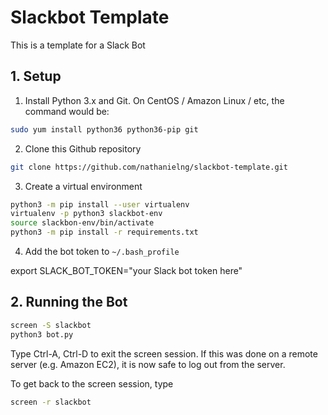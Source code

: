 # Slackbot Template

This is a template for a Slack Bot


## 1. Setup

1. Install Python 3.x and Git.
   On CentOS / Amazon Linux / etc, the command would be:

```bash
sudo yum install python36 python36-pip git
```

2. Clone this Github repository

```bash
git clone https://github.com/nathanielng/slackbot-template.git
```

3. Create a virtual environment

```bash
python3 -m pip install --user virtualenv
virtualenv -p python3 slackbot-env
source slackbon-env/bin/activate
python3 -m pip install -r requirements.txt
```

4. Add the bot token to `~/.bash_profile`

export SLACK_BOT_TOKEN="your Slack bot token here"


## 2. Running the Bot

```bash
screen -S slackbot
python3 bot.py
```

Type Ctrl-A, Ctrl-D to exit the screen session.
If this was done on a remote server (e.g. Amazon EC2),
it is now safe to log out from the server.

To get back to the screen session, type

```bash
screen -r slackbot
```
